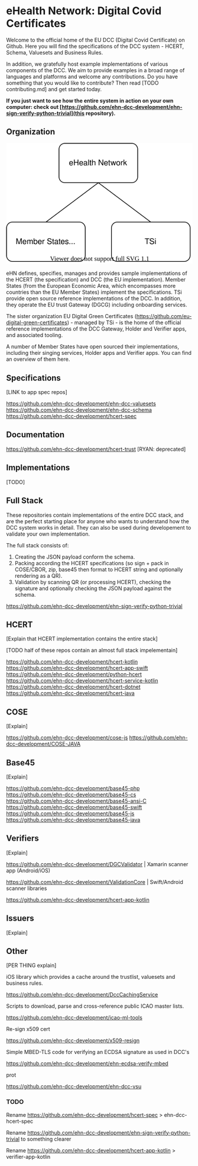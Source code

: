 # eHealth Network: Digital Covid Certificates

Welcome to the official home of the EU DCC (Digital Covid Certificate) on Github.
Here you will find the specifications of the DCC system - HCERT, Schema, Valuesets and Business Rules.

In addition, we gratefully host example implementations of various components of the DCC.
We aim to provide examples in a broad range of languages and platforms and welcome any contributions.
Do you have something that you would like to contribute?
Then read [TODO contributing.md] and get started today.

**If you just want to see how the entire system in action on your own computer: check out [https://github.com/ehn-dcc-development/ehn-sign-verify-python-trivial](this repository).**


## Organization

![Relation between ](img/eHN-organisation.svg)

eHN defines, specifies, manages and provides sample implementations of the HCERT (the specification) and DCC (the EU implementation).
Member States (from the European Economic Area, which encompasses more countries than the EU Member States) implement the specifications.
TSi provide open source reference implementations of the DCC.
In addition, they operate the EU trust Gateway (DGCG) including onboarding services.

The sister organization EU Digital Green Certificates (https://github.com/eu-digital-green-certificates) - managed by TSi - is the home of the official reference implementations of the DCC Gateway, Holder and Verifier apps, and associated tooling.

A number of Member States have open sourced their implementations, including their singing services, Holder apps and Verifier apps.
You can find an overview of them here.


## Specifications

[LINK to app spec repos]

https://github.com/ehn-dcc-development/ehn-dcc-valuesets
https://github.com/ehn-dcc-development/ehn-dcc-schema
https://github.com/ehn-dcc-development/hcert-spec


## Documentation

https://github.com/ehn-dcc-development/hcert-trust [RYAN: deprecated]


## Implementations

[TODO]


## Full Stack

These repositories contain implementations of the entire DCC stack, and are the perfect starting place for anyone who wants to understand how the DCC system works in detail.
They can also be used during developement to validate your own implementation.

The full stack consists of:

1. Creating the JSON payload conform the schema.
2. Packing according the HCERT specifications (so sign + pack in COSE/CBOR, zip, base45 then format to HCERT string and optionally rendering as a QR).
3. Validation by scanning QR (or processing HCERT), checking the signature and optionally checking the JSON payload against the schema.

https://github.com/ehn-dcc-development/ehn-sign-verify-python-trivial


## HCERT

[Explain that HCERT implementation contains the entire stack]

[TODO half of these repos contain an almost full stack impelementain]

https://github.com/ehn-dcc-development/hcert-kotlin
https://github.com/ehn-dcc-development/hcert-app-swift
https://github.com/ehn-dcc-development/python-hcert
https://github.com/ehn-dcc-development/hcert-service-kotlin
https://github.com/ehn-dcc-development/hcert-dotnet
https://github.com/ehn-dcc-development/hcert-java

## COSE

[Explain]

https://github.com/ehn-dcc-development/cose-js
https://github.com/ehn-dcc-development/COSE-JAVA


## Base45

[Explain]

https://github.com/ehn-dcc-development/base45-php
https://github.com/ehn-dcc-development/base45-cs
https://github.com/ehn-dcc-development/base45-ansi-C
https://github.com/ehn-dcc-development/base45-swift
https://github.com/ehn-dcc-development/base45-js
https://github.com/ehn-dcc-development/base45-java


## Verifiers

[Explain]

https://github.com/ehn-dcc-development/DGCValidator | Xamarin scanner app (Android/iOS)

https://github.com/ehn-dcc-development/ValidationCore | Swift/Android scanner libraries

https://github.com/ehn-dcc-development/hcert-app-kotlin


## Issuers

[Explain]


## Other

[PER THING explain]

iOS library which provides a cache around the trustlist, valuesets and business rules.

https://github.com/ehn-dcc-development/DccCachingService

Scripts to download, parse and cross-reference public ICAO master lists.

https://github.com/ehn-dcc-development/icao-ml-tools

Re-sign x509 cert

https://github.com/ehn-dcc-development/x509-resign

Simple MBED-TLS code for verifying an ECDSA signature as used in DCC's

https://github.com/ehn-dcc-development/ehn-ecdsa-verify-mbed

prot <!-- ??? -->

https://github.com/ehn-dcc-development/ehn-dcc-vsu


### TODO

Rename https://github.com/ehn-dcc-development/hcert-spec > ehn-dcc-hcert-spec

Rename https://github.com/ehn-dcc-development/ehn-sign-verify-python-trivial to something clearer

Rename https://github.com/ehn-dcc-development/hcert-app-kotlin > verifier-app-kotlin


